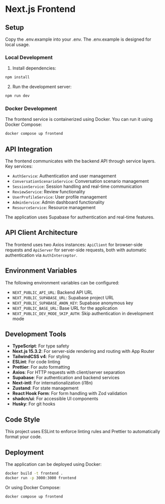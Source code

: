 # Next.js Frontend

## Setup

Copy the .env.example into your .env.
The .env.example is designed for local usage.

### Local Development

1. Install dependencies:

```bash
npm install
```

2. Run the development server:

```bash
npm run dev
```

### Docker Development

The frontend service is containerized using Docker. You can run it using Docker Compose:

```bash
docker compose up frontend
```

## API Integration

The frontend communicates with the backend API through service layers. Key services:

- `AuthService`: Authentication and user management
- `ConversationScenarioService`: Conversation scenario management
- `SessionService`: Session handling and real-time communication
- `ReviewService`: Review functionality
- `UserProfileService`: User profile management
- `AdminService`: Admin dashboard functionality
- `ResourceService`: Resource management

The application uses Supabase for authentication and real-time features.

## API Client Architecture

The frontend uses two Axios instances: `ApiClient` for browser-side requests and `ApiServer` for server-side requests, both with automatic authentication via `AuthInterceptor`.

## Environment Variables

The following environment variables can be configured:

- `NEXT_PUBLIC_API_URL`: Backend API URL
- `NEXT_PUBLIC_SUPABASE_URL`: Supabase project URL
- `NEXT_PUBLIC_SUPABASE_ANON_KEY`: Supabase anonymous key
- `NEXT_PUBLIC_BASE_URL`: Base URL for the application 
- `NEXT_PUBLIC_DEV_MODE_SKIP_AUTH`: Skip authentication in development mode

## Development Tools

- **TypeScript**: For type safety
- **Next.js 15.3.2**: For server-side rendering and routing with App Router
- **TailwindCSS v4**: For styling
- **ESLint**: For code linting
- **Prettier**: For auto formatting
- **Axios**: For HTTP requests with client/server separation
- **Supabase**: For authentication and backend services
- **Next-intl**: For internationalization (i18n)
- **Zustand**: For state management
- **React Hook Form**: For form handling with Zod validation
- **shadcn/ui**: For accessible UI components
- **Husky**: For git hooks

## Code Style

This project uses ESLint to enforce linting rules and Prettier to automatically format your code.

## Deployment

The application can be deployed using Docker:

```bash
docker build -t frontend .
docker run -p 3000:3000 frontend
```

Or using Docker Compose:

```bash
docker compose up frontend
```

